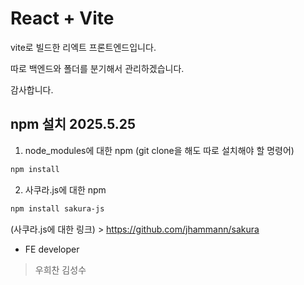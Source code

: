 # React + Vite

vite로 빌드한 리엑트 프론트엔드입니다.

따로 백엔드와 폴더를 분기해서 관리하겠습니다.

감사합니다.

## npm 설치 2025.5.25

1. node_modules에 대한 npm
   (git clone을 해도 따로 설치해야 할 명령어)

```bash
npm install
```

2. 사쿠라.js에 대한 npm

```bash
npm install sakura-js
```

(사쿠라.js에 대한 링크) >
https://github.com/jhammann/sakura

- FE developer

> 우희찬
> 김성수
